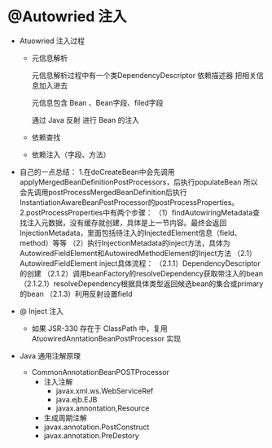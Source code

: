 # @Autowried 注入

- Atuowried 注入过程

  - 元信息解析

    元信息解析过程中有一个类DependencyDescriptor 依赖描述器 把相关信息加入进去

    元信息包含 Bean 、Bean字段、filed字段

    通过 Java 反射 进行 Bean 的注入

  - 依赖查找

  - 依赖注入（字段、方法）

- 自己的一点总结：
  1.在doCreateBean中会先调用applyMergedBeanDefinitionPostProcessors，后执行populateBean
  所以会先调用postProcessMergedBeanDefinition后执行InstantiationAwareBeanPostProcessor的postProcessProperties。
  2.postProcessProperties中有两个步骤：
  （1）findAutowiringMetadata查找注入元数据，没有缓存就创建，具体是上一节内容。最终会返回InjectionMetadata，里面包括待注入的InjectedElement信息（field、method）等等
  （2）执行InjectionMetadata的inject方法，具体为AutowiredFieldElement和AutowiredMethodElement的Inject方法
  （2.1）AutowiredFieldElement inject具体流程：
  （2.1.1）DependencyDescriptor的创建
  （2.1.2）调用beanFactory的resolveDependency获取带注入的bean
  （2.1.2.1）resolveDependency根据具体类型返回候选bean的集合或primary 的bean
  （2.1.3）利用反射设置field

- @ Inject 注入
  - 如果 JSR-330 存在于 ClassPath 中，复用 AtuowiredAnntationBeanPostProcessor 实现
- Java 通用注解原理
  - CommonAnnotationBeanPOSTProcessor
    - 注入注解
      - javax.xml.ws.WebServiceRef
      - java.ejb.EJB
      - javax.annontation,Resource
    - 生成周期注解
    - javax.annotation.PostConstruct
    - javax.annotation.PreDestory



